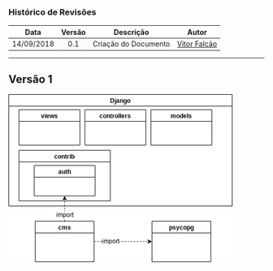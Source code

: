 ### Histórico de Revisões

| Data       | Versão | Descrição            |         Autor             |
|:----------:|:------:|:--------------------:|:-------------------------:|
| 14/09/2018 | 0.1 | Criação do Documento  | [Vitor Falcão](https://github.com/vitorfhc) |

---

## Versão 1
![diagrama-pacotes](/images/packages_diagram.png)
